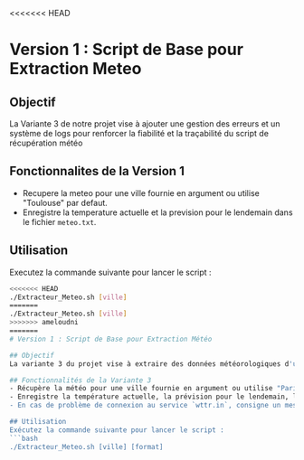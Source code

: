 <<<<<<< HEAD
# Version 1 : Script de Base pour Extraction Meteo

## Objectif
La Variante 3 de notre projet vise à ajouter une gestion des erreurs et un système de logs pour renforcer la fiabilité et la traçabilité du script de récupération météo

## Fonctionnalites de la Version 1
- Recupere la meteo pour une ville fournie en argument ou utilise "Toulouse" par defaut.
- Enregistre la temperature actuelle et la prevision pour le lendemain dans le fichier `meteo.txt`.

## Utilisation
Executez la commande suivante pour lancer le script :
```bash
<<<<<<< HEAD
./Extracteur_Meteo.sh [ville]
=======
./Extracteur_Meteo.sh [ville]
>>>>>>> ameloudni
=======
# Version 1 : Script de Base pour Extraction Météo

## Objectif
La variante 3 du projet vise à extraire des données météorologiques d'une ville donnée, à les enregistrer dans un fichier JSON, et à ajouter une gestion des erreurs ainsi qu'un système de logs pour améliorer la fiabilité du script.

## Fonctionnalités de la Variante 3
- Récupère la météo pour une ville fournie en argument ou utilise "Paris" par défaut.
- Enregistre la température actuelle, la prévision pour le lendemain, la vitesse du vent, l'humidité, et la visibilité dans un fichier JSON nommé avec la date du jour.
- En cas de problème de connexion au service `wttr.in`, consigne un message d’erreur dans le fichier `meteo_error.log` avec un timestamp pour faciliter le suivi.

## Utilisation
Exécutez la commande suivante pour lancer le script :
```bash
./Extracteur_Meteo.sh [ville] [format]
